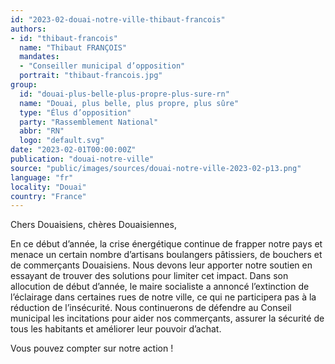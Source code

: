 ```yaml
---
id: "2023-02-douai-notre-ville-thibaut-francois"
authors:
- id: "thibaut-francois"
  name: "Thibaut FRANÇOIS"
  mandates: 
  - "Conseiller municipal d’opposition"
  portrait: "thibaut-francois.jpg"
group:
  id: "douai-plus-belle-plus-propre-plus-sure-rn"
  name: "Douai, plus belle, plus propre, plus sûre"
  type: "Élus d’opposition"
  party: "Rassemblement National"
  abbr: "RN"
  logo: "default.svg"
date: "2023-02-01T00:00:00Z"
publication: "douai-notre-ville"
source: "public/images/sources/douai-notre-ville-2023-02-p13.png"
language: "fr"
locality: "Douai"
country: "France"
---
```


Chers Douaisiens, chères Douaisiennes,

En ce début d’année, la crise énergétique continue de frapper notre pays et menace un certain nombre d’artisans boulangers pâtissiers, de bouchers et de commerçants Douaisiens. Nous devons leur apporter notre soutien en essayant de trouver des solutions pour limiter cet impact. Dans son allocution de début d’année, le maire socialiste  a annoncé l’extinction de l’éclairage dans certaines rues de notre ville, ce qui ne participera pas à la réduction de l’insécurité. Nous continuerons de défendre au Conseil municipal les incitations pour aider nos commerçants, assurer la sécurité de tous les habitants et améliorer leur pouvoir d’achat.

Vous pouvez compter sur notre action !
